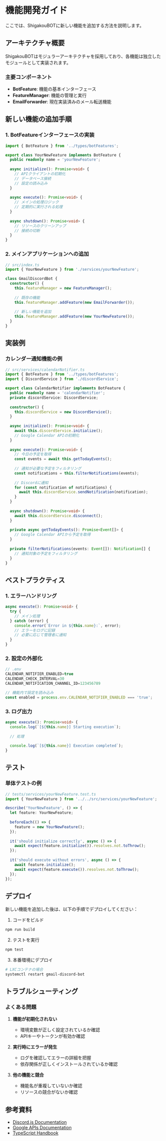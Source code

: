 # 機能開発ガイド

ここでは、ShigakouBOTに新しい機能を追加する方法を説明します。

## アーキテクチャ概要

ShigakouBOTはモジュラーアーキテクチャを採用しており、各機能は独立したモジュールとして実装されます。

### 主要コンポーネント

- **BotFeature**: 機能の基本インターフェース
- **FeatureManager**: 機能の管理と実行
- **EmailForwarder**: 現在実装済みのメール転送機能

## 新しい機能の追加手順

### 1. BotFeatureインターフェースの実装

```typescript
import { BotFeature } from '../types/botFeatures';

export class YourNewFeature implements BotFeature {
  public readonly name = 'yourNewFeature';
  
  async initialize(): Promise<void> {
    // APIクライアントの初期化
    // データベース接続
    // 設定の読み込み
  }
  
  async execute(): Promise<void> {
    // メインの処理ロジック
    // 定期的に実行される処理
  }
  
  async shutdown(): Promise<void> {
    // リソースのクリーンアップ
    // 接続の切断
  }
}
```

### 2. メインアプリケーションへの追加

```typescript
// src/index.ts
import { YourNewFeature } from './services/yourNewFeature';

class GmailDiscordBot {
  constructor() {
    this.featureManager = new FeatureManager();
    
    // 既存の機能
    this.featureManager.addFeature(new EmailForwarder());
    
    // 新しい機能を追加
    this.featureManager.addFeature(new YourNewFeature());
  }
}
```

## 実装例

### カレンダー通知機能の例

```typescript
// src/services/calendarNotifier.ts
import { BotFeature } from '../types/botFeatures';
import { DiscordService } from './discordService';

export class CalendarNotifier implements BotFeature {
  public readonly name = 'calendarNotifier';
  private discordService: DiscordService;
  
  constructor() {
    this.discordService = new DiscordService();
  }
  
  async initialize(): Promise<void> {
    await this.discordService.initialize();
    // Google Calendar APIの初期化
  }
  
  async execute(): Promise<void> {
    // 今日の予定を取得
    const events = await this.getTodayEvents();
    
    // 通知が必要な予定をフィルタリング
    const notifications = this.filterNotifications(events);
    
    // Discordに通知
    for (const notification of notifications) {
      await this.discordService.sendNotification(notification);
    }
  }
  
  async shutdown(): Promise<void> {
    await this.discordService.disconnect();
  }
  
  private async getTodayEvents(): Promise<Event[]> {
    // Google Calendar APIから予定を取得
  }
  
  private filterNotifications(events: Event[]): Notification[] {
    // 通知対象の予定をフィルタリング
  }
}
```

## ベストプラクティス

### 1. エラーハンドリング

```typescript
async execute(): Promise<void> {
  try {
    // メイン処理
  } catch (error) {
    console.error(`Error in ${this.name}:`, error);
    // エラーをログに記録
    // 必要に応じて管理者に通知
  }
}
```

### 2. 設定の外部化

```typescript
// .env
CALENDAR_NOTIFIER_ENABLED=true
CALENDAR_CHECK_INTERVAL=30
CALENDAR_NOTIFICATION_CHANNEL_ID=123456789

// 機能内で設定を読み込み
const enabled = process.env.CALENDAR_NOTIFIER_ENABLED === 'true';
```

### 3. ログ出力

```typescript
async execute(): Promise<void> {
  console.log(`[${this.name}] Starting execution`);
  
  // 処理
  
  console.log(`[${this.name}] Execution completed`);
}
```

## テスト

### 単体テストの例

```typescript
// tests/services/yourNewFeature.test.ts
import { YourNewFeature } from '../../src/services/yourNewFeature';

describe('YourNewFeature', () => {
  let feature: YourNewFeature;
  
  beforeEach(() => {
    feature = new YourNewFeature();
  });
  
  it('should initialize correctly', async () => {
    await expect(feature.initialize()).resolves.not.toThrow();
  });
  
  it('should execute without errors', async () => {
    await feature.initialize();
    await expect(feature.execute()).resolves.not.toThrow();
  });
});
```

## デプロイ

新しい機能を追加した後は、以下の手順でデプロイしてください：

1. コードをビルド
```bash
npm run build
```

2. テストを実行
```bash
npm test
```

3. 本番環境にデプロイ
```bash
# LXCコンテナの場合
systemctl restart gmail-discord-bot
```

## トラブルシューティング

### よくある問題

1. **機能が初期化されない**
   - 環境変数が正しく設定されているか確認
   - APIキーやトークンが有効か確認

2. **実行時にエラーが発生**
   - ログを確認してエラーの詳細を把握
   - 依存関係が正しくインストールされているか確認

3. **他の機能と競合**
   - 機能名が重複していないか確認
   - リソースの競合がないか確認

## 参考資料

- [Discord.js Documentation](https://discord.js.org/)
- [Google APIs Documentation](https://developers.google.com/)
- [TypeScript Handbook](https://www.typescriptlang.org/docs/) 